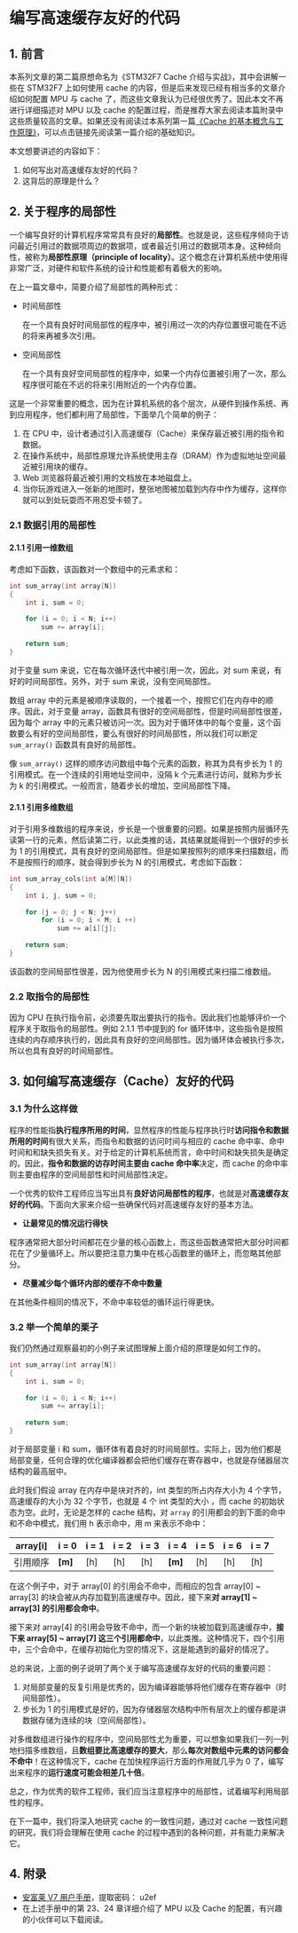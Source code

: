 # 编写高速缓存友好的代码

## 1. 前言

本系列文章的第二篇原想命名为《STM32F7 Cache 介绍与实战》，其中会讲解一些在 STM32F7 上如何使用 cache 的内容，但是后来发现已经有相当多的文章介绍如何配置 MPU 与 cache 了，而这些文章我认为已经很优秀了。因此本文不再进行详细描述对 MPU 以及  cache 的配置过程，而是推荐大家去阅读本篇附录中这些质量较高的文章。如果还没有阅读过本系列第一篇[《Cache 的基本概念与工作原理》](https://mp.weixin.qq.com/s/OxoQ7VwGKTxWwDQofatJbw)，可以点击链接先阅读第一篇介绍的基础知识。

本文想要讲述的内容如下：

1. 如何写出对高速缓存友好的代码？
2. 这背后的原理是什么？

## 2. 关于程序的局部性

一个编写良好的计算机程序常常具有良好的**局部性**。也就是说，这些程序倾向于访问最近引用过的数据项周边的数据项，或者最近引用过的数据项本身。这种倾向性，被称为**局部性原理（principle of locality）**。这个概念在计算机系统中使用得非常广泛，对硬件和软件系统的设计和性能都有着极大的影响。

在上一篇文章中，简要介绍了局部性的两种形式：

- 时间局部性

  在一个具有良好时间局部性的程序中，被引用过一次的内存位置很可能在不远的将来再被多次引用。

- 空间局部性

  在一个具有良好空间局部性的程序中，如果一个内存位置被引用了一次，那么程序很可能在不远的将来引用附近的一个内存位置。

这是一个非常重要的概念，因为在计算机系统的各个层次，从硬件到操作系统、再到应用程序，他们都利用了局部性，下面举几个简单的例子：

1. 在 CPU 中，设计者通过引入高速缓存（Cache）来保存最近被引用的指令和数据。
2. 在操作系统中，局部性原理允许系统使用主存（DRAM）作为虚拟地址空间最近被引用块的缓存。
3. Web 浏览器将最近被引用的文档放在本地磁盘上。
4. 当你玩游戏进入一张新的地图时，整张地图被加载到内存中作为缓存，这样你就可以到处玩耍而不用忍受卡顿了。

### 2.1 数据引用的局部性

#### 2.1.1 引用一维数组

考虑如下函数，该函数对一个数组中的元素求和：

```c
int sum_array(int array[N])
{
	int i, sum = 0;
	
	for (i = 0; i < N; i++)
	    sum += array[i];
	    
	return sum;
}
```

对于变量 sum 来说，它在每次循环迭代中被引用一次，因此，对 sum 来说，有好的时间局部性。另外，对于 sum 来说，没有空间局部性。

数组 array 中的元素是被顺序读取的，一个接着一个，按照它们在内存中的顺序。因此，对于变量 array，函数具有很好的空间局部性，但是时间局部性很差，因为每个 array 中的元素只被访问一次。因为对于循环体中的每个变量，这个函数要么有好的空间局部性，要么有很好的时间局部性，所以我们可以断定 `sum_array()` 函数具有良好的局部性。

像 `sum_array()` 这样的顺序访问数组中每个元素的函数，称其为具有步长为 1 的引用模式。在一个连续的引用地址空间中，没隔 k 个元素进行访问，就称为步长为 k 的引用模式。一般而言，随着步长的增加，空间局部性下降。

#### 2.1.1 引用多维数组

对于引用多维数组的程序来说，步长是一个很重要的问题。如果是按照内层循环先读第一行的元素，然后读第二行，以此类推的话，其结果就能得到一个很好的步长为 1 的引用模式，具有良好的空间局部性。但是如果按照列的顺序来扫描数组，而不是按照行的顺序，就会得到步长为 N 的引用模式，考虑如下函数：

```c
int sum_array_cols(int a[M][N])
{
	int i, j, sum = 0;
	
	for (j = 0; j < N; j++)
	    for (i = 0; i < M; i ++)
	        sum += a[i][j];
	  
	return sum;
}
```

该函数的空间局部性很差，因为他使用步长为 N 的引用模式来扫描二维数组。

### 2.2 取指令的局部性

因为 CPU 在执行指令前，必须要先取出要执行的指令。因此我们也能够评价一个程序关于取指令的局部性。例如 2.1.1 节中提到的 for 循环体中，这些指令是按照连续的内存顺序执行的，因此具有良好的空间局部性。因为循环体会被执行多次，所以也具有良好的时间局部性。

## 3. 如何编写高速缓存（Cache）友好的代码

### 3.1 为什么这样做

程序的性能指**执行程序所用的时间**，显然程序的性能与程序执行时**访问指令和数据所用的时间**有很大关系，而指令和数据的访问时间与相应的 cache 命中率、命中时间和和缺失损失有关。对于给定的计算机系统而言，命中时间和缺失损失是确定的。因此，**指令和数据的访存时间主要由 cache 命中率**决定，而 cache 的命中率则主要由程序的空间局部性和时间局部性决定。

一个优秀的软件工程师应当写出具有**良好访问局部性的程序**，也就是对**高速缓存友好的代码**。下面向大家来介绍一些确保代码对高速缓存友好的基本方法。

- **让最常见的情况运行得快**

程序通常把大部分时间都花在少量的核心函数上，而这些函数通常把大部分时间都花在了少量循环上。所以要把注意力集中在核心函数里的循环上，而忽略其他部分。

- **尽量减少每个循环内部的缓存不命中数量**

在其他条件相同的情况下，不命中率较低的循环运行得更快。

### 3.2 举一个简单的栗子

我们仍然通过观察最初的小例子来试图理解上面介绍的原理是如何工作的。

```c
int sum_array(int array[N])
{
	int i, sum = 0;
	
	for (i = 0; i < N; i++)
	    sum += array[i];
	    
	return sum;
}
```

对于局部变量 i 和 sum，循环体有着良好的时间局部性。实际上，因为他们都是局部变量，任何合理的优化编译器都会把他们缓存在寄存器中，也就是存储器层次结构的最高层中。

此时我们假设 array 在内存中是块对齐的，int 类型的所占内存大小为 4 个字节，高速缓存的大小为 32 个字节，也就是 4 个 int 类型的大小 ，而 cache 的初始状态为空。此时，无论是怎样的 cache 结构，对 `array` 的引用都会的到下面的命中和不命中模式，我们用  h 表示命中，用 m 来表示不命中：

| array[i] | i = 0   | i = 1 | i = 2 | i = 3 | i = 4   | i = 5 | i = 6 | i = 7 |
| -------- | ------- | ----- | ----- | ----- | ------- | ----- | ----- | ----- |
| 引用顺序 | **[m]** | [h]   | [h]   | [h]   | **[m]** | [h]   | [h]   | [h]   |

在这个例子中，对于 array[0] 的引用会不命中，而相应的包含 array[0] ~ array[3] 的块会被从内存加载到高速缓存中。因此，接下来**对 array[1] ~ array[3] 的引用都会命中**。

接下来对 array[4] 的引用会导致不命中，而一个新的块被加载到高速缓存中，**接下来 array[5] ~ array[7]  这三个引用都命中**，以此类推。这种情况下，四个引用中，三个会命中，在缓存初始化为空的情况下，这是能遇到的最好的情况了。

总的来说，上面的例子说明了两个关于编写高速缓存友好的代码的重要问题：

1. 对局部变量的反复引用是优秀的，因为编译器能够将他们缓存在寄存器中（时间局部性）。
2. 步长为 1 的引用模式是好的，因为存储器层次结构中所有层次上的缓存都是讲数据存储为连续的块（空间局部性）。

对多维数组进行操作的程序中，空间局部性尤为重要，可以想象如果我们一列一列地扫描多维数组，且**数组要比高速缓存的要大**，那么**每次对数组中元素的访问都会不命中**！在这种情况下，cache 在加快程序运行方面的作用就几乎为 0 了，编写出来程序的**运行速度可能会相差几十倍**。

总之，作为优秀的软件工程师，我们应当注意程序中的局部性，试着编写利用局部性的程序。

在下一篇中，我们将深入地研究 cache 的一致性问题，通过对 cache 一致性问题的研究，我们将会理解在使用 cache 的过程中遇到的各种问题，并有能力来解决它。

## 4. 附录

- [安富莱 V7 用户手册](https://pan.baidu.com/s/1gfGIUoNlosJeP9OOWTVkAQ)，提取密码： u2ef
- 在上述手册中的第 23、24 章详细介绍了 MPU 以及 Cache 的配置，有兴趣的小伙伴可以下载阅读。